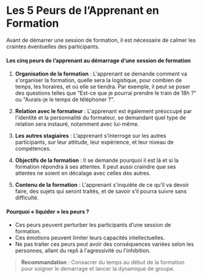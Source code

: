 # Les 5 Peurs de l’Apprenant en Formation

Avant de démarrer une session de formation, il est nécessaire de calmer les craintes éventuelles des participants.

#### Les cinq peurs de l’apprenant au démarrage d’une session de formation

1.  **Organisation de la formation** : L'apprenant se demande comment va s'organiser la formation, quelle sera la logistique, pour combien de temps, les horaires, et où elle se tiendra. Par exemple, il peut se poser des questions telles que "Est-ce que je pourrai prendre le train de 18h ?" ou "Aurais-je le temps de téléphoner ?".
    
2.  **Relation avec le formateur** : L'apprenant est également préoccupé par l'identité et la personnalité du formateur, se demandant quel type de relation sera instauré, notamment avec lui-même.
    
3.  **Les autres stagiaires** : L’apprenant s’interroge sur les autres participants, sur leur attitude, leur expérience, et leur niveau de compétences.
    
4.  **Objectifs de la formation** : Il se demande pourquoi il est là et si la formation répondra à ses attentes. Il peut aussi craindre que ses attentes ne soient en décalage avec celles des autres.
    
5.  **Contenu de la formation** : L'apprenant s'inquiète de ce qu’il va devoir faire, des sujets qui seront traités, et de savoir s’il pourra suivre sans difficulté.
    

#### Pourquoi « liquider » les peurs ?

-   Ces peurs peuvent perturber les participants d’une session de formation.
-   Ces émotions peuvent limiter leurs capacités intellectuelles.
-   Ne pas traiter ces peurs peut avoir des conséquences variées selon les personnes, allant du repli à l'agressivité ou l'inhibition.

> **Recommandation** : Consacrer du temps au début de la formation pour soigner le démarrage et lancer la dynamique de groupe.
<!--stackedit_data:
eyJoaXN0b3J5IjpbNTc4ODY0MTE4XX0=
-->